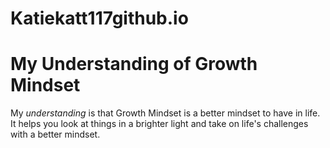 # Katiekatt117github.io

# **My Understanding of Growth Mindset**

My *understanding* is that Growth Mindset is a better mindset to have in life. It helps you look at things in a brighter light and take on life's challenges with a better mindset.



